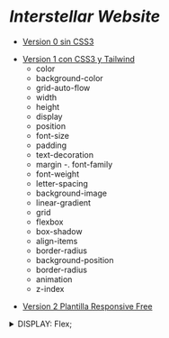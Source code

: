 # _Interstellar Website_

- [Version 0 sin CSS3](https://davidvillard.github.io/WebSiteProjectResponsive/v0/src/html/home.html)
* [Version 1 con CSS3 y Tailwind](https://davidvillard.github.io/WebSiteProjectResponsive/v01/src/html/home.html)
   - color
  - background-color
  - grid-auto-flow
  - width
  - height
  - display
  - position
  - font-size
  - padding
  - text-decoration
  - margin
  -. font-family
  - font-weight
  - letter-spacing
  - background-image
  - linear-gradient
  - grid
  - flexbox
  - box-shadow
  - align-items
  - border-radius
  - background-position
  - border-radius
  - animation
  - z-index
+ [Version 2 Plantilla Responsive Free](https://davidvillard.github.io/WebSiteProjectResponsive/v02/creative-studio/public_html/index.html)

<details><summary>DISPLAY: Flex;</summary>
<p>

   ![Image Text](https://github.com/davidvillard/WebSiteProjectResponsive/blob/main/Unessential/Display%20Flex.drawio.png)

   En este caso la foto hace referencia a la disposicion del apartado **_Media_**, concretamente en la galeria de imágenes.
   Las imagenes estan contenidas por la clase gallery que es el container de todas las fotos. Esta tiene un **display: flex**.
   Despues dentro del container tendremos la clase row que sera el container de las imagenes en si, que, tambien tendra **display: flex**.
   Y las imagenes, que estaran contenidas por un div al que le pondremos un **flex: 1 0 24;** para que no esten tan juntas entre si
</p>
</details>


